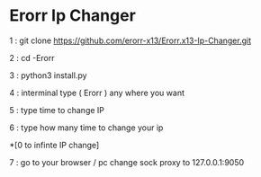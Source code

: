 # Erorr Ip Changer

1 : git clone https://github.com/erorr-x13/Erorr.x13-Ip-Changer.git

2 : cd -Erorr

3 : python3 install.py

4 : interminal type ( Erorr ) any where you want
  
5 : type time to change IP

6 : type how many time to change your ip 

*[0 to infinte IP change]

7 : go to your browser / pc  change sock proxy to 127.0.0.1:9050

